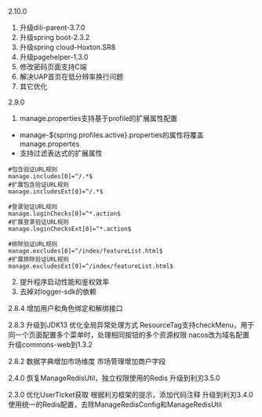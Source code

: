 2.10.0
1. 升级dili-parent-3.7.0
2. 升级spring boot-2.3.2
3. 升级spring cloud-Hoxton.SR8
4. 升级pagehelper-1.3.0
5. 修改密码页面支持C端
6. 解决UAP首页在低分辨率换行问题
7. 其它优化

2.9.0
1.	manage.properties支持基于profile的扩展属性配置
- manage-${spring.profiles.active}.properties的属性将覆盖manage.propertes
- 支持过滤表达式的扩展属性
```properties
#包含验证URL规则
manage.includes[0]=^/.*$
#扩展包含验证URL规则
manage.includesExt[0]=^/.*$

#登录验证URL规则
manage.loginChecks[0]=^*.action$
#扩展登录验证URL规则
manage.loginChecksExt[0]=^*.action$

#排除验证URL规则
manage.excludes[0]=^/index/featureList.html$
#扩展排除验证URL规则
manage.excludesExt[0]=^/index/featureList.html$
```
2. 提升程序启动性能和鉴权效率
3. 去掉对logger-sdk的依赖

2.8.4
增加用户和角色绑定和解绑接口

2.8.3
升级到JDK13
优化全局异常处理方式
ResourceTag支持checkMenu，用于同一个页面配置多个菜单时，处理相同按钮的多个资源权限
nacos改为域名配置
升级commons-web到1.3.2

2.8.2
数据字典增加市场维度
市场管理增加商户字段

2.4.0
恢复ManageRedisUtil，独立权限使用的Redis
升级到利刃3.5.0

2.3.0
优化UserTicket获取
根据利刃框架的提示，添加代码注释
升级到利刃3.4.0
使用统一的Redis配置，去除ManageRedisConfig和ManageRedisUtil

